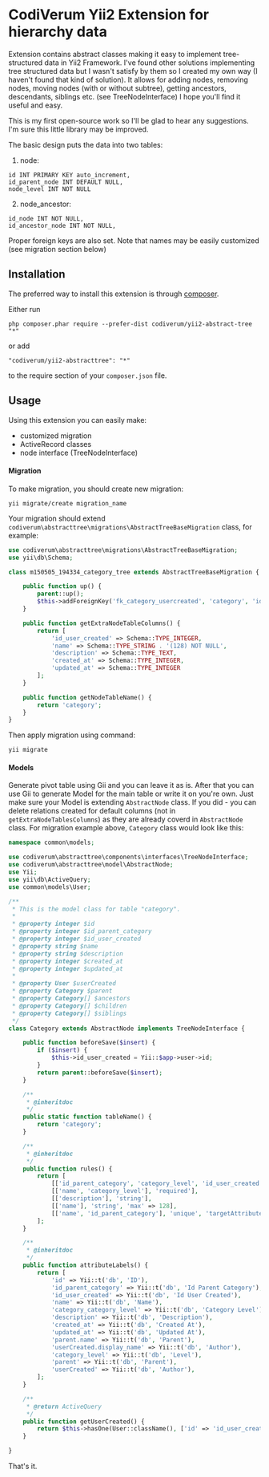 CodiVerum Yii2 Extension for hierarchy data
========================================
Extension contains abstract classes making it easy to implement tree-structured data in Yii2 Framework.
I've found other solutions implementing tree structured data but I wasn't satisfy by them so 
I created my own way (I haven't found that kind of solution).
It allows for adding nodes, removing nodes, moving nodes (with or without subtree), 
getting ancestors, descendants, siblings etc. (see TreeNodeInterface)
I hope you'll find it useful and easy.

This is my first open-source work so I'll be glad to hear any suggestions.
I'm sure this little library may be improved.

The basic design puts the data into two tables:

1. node:
```
id INT PRIMARY KEY auto_increment,
id_parent_node INT DEFAULT NULL,
node_level INT NOT NULL
```

2. node_ancestor:
```
id_node INT NOT NULL,
id_ancestor_node INT NOT NULL,
```

Proper foreign keys are also set.
Note that names may be easily customized (see migration section below)

Installation
------------

The preferred way to install this extension is through [composer](http://getcomposer.org/download/).

Either run

```
php composer.phar require --prefer-dist codiverum/yii2-abstract-tree "*"
```

or add

```
"codiverum/yii2-abstracttree": "*"
```

to the require section of your `composer.json` file.


Usage
-----

Using this extension you can easily make:
- customized migration 
- ActiveRecord classes 
- node interface (TreeNodeInterface)

#### Migration ####
To make migration, you should create new migration:

```
yii migrate/create migration_name
```

Your migration should extend `codiverum\abstracttree\migrations\AbstractTreeBaseMigration` class, for example:

~~~php
use codiverum\abstracttree\migrations\AbstractTreeBaseMigration;
use yii\db\Schema;

class m150505_194334_category_tree extends AbstractTreeBaseMigration {

    public function up() {
        parent::up();
        $this->addForeignKey('fk_category_usercreated', 'category', 'id_user_created', '{{%user}}', 'id', 'SET NULL', 'CASCADE');
    }

    public function getExtraNodeTableColumns() {
        return [
            'id_user_created' => Schema::TYPE_INTEGER,
            'name' => Schema::TYPE_STRING . '(128) NOT NULL',
            'description' => Schema::TYPE_TEXT,
            'created_at' => Schema::TYPE_INTEGER,
            'updated_at' => Schema::TYPE_INTEGER
        ];
    }

    public function getNodeTableName() {
        return 'category';
    }
}
~~~

Then apply migration using command:
```
yii migrate
```

#### Models ####

Generate pivot table using Gii and you can leave it as is.
After that you can use Gii to generate Model for the main table or write it on you're own. Just make sure
your Model is extending `AbstractNode` class.
If you did - you can delete relations created for default columns (not in `getExtraNodeTablesColumns`)
as they are already coverd in `AbstractNode` class.
For migration example above, `Category` class would look like this:

~~~php
namespace common\models;

use codiverum\abstracttree\components\interfaces\TreeNodeInterface;
use codiverum\abstracttree\model\AbstractNode;
use Yii;
use yii\db\ActiveQuery;
use common\models\User;

/**
 * This is the model class for table "category".
 *
 * @property integer $id
 * @property integer $id_parent_category
 * @property integer $id_user_created
 * @property string $name
 * @property string $description
 * @property integer $created_at
 * @property integer $updated_at
 *
 * @property User $userCreated
 * @property Category $parent
 * @property Category[] $ancestors
 * @property Category[] $children
 * @property Category[] $siblings
 */
class Category extends AbstractNode implements TreeNodeInterface {

    public function beforeSave($insert) {
        if ($insert) {
            $this->id_user_created = Yii::$app->user->id;
        }
        return parent::beforeSave($insert);
    }

    /**
     * @inheritdoc
     */
    public static function tableName() {
        return 'category';
    }

    /**
     * @inheritdoc
     */
    public function rules() {
        return [
            [['id_parent_category', 'category_level', 'id_user_created', 'created_at', 'updated_at'], 'integer'],
            [['name', 'category_level'], 'required'],
            [['description'], 'string'],
            [['name'], 'string', 'max' => 128],
            [['name', 'id_parent_category'], 'unique', 'targetAttribute' => ['name', 'id_parent_category'], 'message' => 'The combination of Id Parent Category and Name has already been taken.']
        ];
    }

    /**
     * @inheritdoc
     */
    public function attributeLabels() {
        return [
            'id' => Yii::t('db', 'ID'),
            'id_parent_category' => Yii::t('db', 'Id Parent Category'),
            'id_user_created' => Yii::t('db', 'Id User Created'),
            'name' => Yii::t('db', 'Name'),
            'category_category_level' => Yii::t('db', 'Category Level'),
            'description' => Yii::t('db', 'Description'),
            'created_at' => Yii::t('db', 'Created At'),
            'updated_at' => Yii::t('db', 'Updated At'),
            'parent.name' => Yii::t('db', 'Parent'),
            'userCreated.display_name' => Yii::t('db', 'Author'),
            'category_level' => Yii::t('db', 'Level'),
            'parent' => Yii::t('db', 'Parent'),
            'userCreated' => Yii::t('db', 'Author'),
        ];
    }

    /**
     * @return ActiveQuery
     */
    public function getUserCreated() {
        return $this->hasOne(User::className(), ['id' => 'id_user_created']);
    }

}
~~~


That's it.